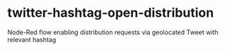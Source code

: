 # twitter-hashtag-open-distribution
Node-Red flow enabling distribution requests via geolocated Tweet with relevant hashtag
